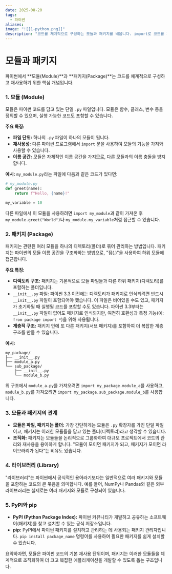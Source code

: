 ```yaml
---
date: 2025-08-20
tags:
  - 파이썬
aliases:
image: "![[1-python.png]]"
description: "코드를 체계적으로 구성하는 모듈과 패키지를 배웁니다. import로 코드를 재사용하는 방법을 다룹니다."
---
```


# 모듈과 패키지

파이썬에서 **모듈(Module)**과 **패키지(Package)**는 코드를 체계적으로 구성하고 재사용하기 위한 핵심 개념입니다.

### 1. 모듈 (Module)
모듈은 파이썬 코드를 담고 있는 단일 `.py` 파일입니다. 모듈은 함수, 클래스, 변수 등을 정의할 수 있으며, 실행 가능한 코드도 포함할 수 있습니다.

**주요 특징:**
*   **파일 단위:** 하나의 `.py` 파일이 하나의 모듈이 됩니다.
*   **재사용성:** 다른 파이썬 프로그램에서 `import` 문을 사용하여 모듈의 기능을 가져와 사용할 수 있습니다.
*   **이름 공간:** 모듈은 자체적인 이름 공간을 가지므로, 다른 모듈과의 이름 충돌을 방지합니다.

**예시:**
`my_module.py`라는 파일에 다음과 같은 코드가 있다면:
```python
# my_module.py
def greet(name):
    return f"Hello, {name}!"

my_variable = 10
```
다른 파일에서 이 모듈을 사용하려면 `import my_module`과 같이 가져온 후 `my_module.greet("World")`나 `my_module.my_variable`처럼 접근할 수 있습니다.

### 2. 패키지 (Package)
패키지는 관련된 여러 모듈을 하나의 디렉토리(폴더)로 묶어 관리하는 방법입니다. 패키지는 파이썬의 모듈 이름 공간을 구조화하는 방법으로, "점(.)"을 사용하여 하위 모듈에 접근합니다.

**주요 특징:**
*   **디렉토리 구조:** 패키지는 기본적으로 모듈 파일들과 다른 하위 패키지(디렉토리)를 포함하는 폴더입니다.
*   `__init__.py` 파일: 파이썬 3.3 이전에는 디렉토리가 패키지로 인식되려면 반드시 `__init__.py` 파일이 포함되어야 했습니다. 이 파일은 비어있을 수도 있고, 패키지가 초기화될 때 실행될 코드를 포함할 수도 있습니다. 파이썬 3.3부터는 `__init__.py` 파일이 없어도 패키지로 인식되지만, 여전히 호환성과 특정 기능(예: `from package import *`)을 위해 사용됩니다.
*   **계층적 구조:** 패키지 안에 또 다른 패키지(서브 패키지)를 포함하여 더 복잡한 계층 구조를 만들 수 있습니다.

**예시:**
```
my_package/
├── __init__.py
├── module_a.py
└── sub_package/
    ├── __init__.py
    └── module_b.py
```
위 구조에서 `module_a.py`를 가져오려면 `import my_package.module_a`를 사용하고, `module_b.py`를 가져오려면 `import my_package.sub_package.module_b`를 사용합니다.

### 3. 모듈과 패키지의 관계
*   **모듈은 파일, 패키지는 폴더:** 가장 간단하게는 모듈은 `.py` 확장자를 가진 단일 파일이고, 패키지는 이러한 모듈들을 담고 있는 폴더(디렉토리)라고 생각할 수 있습니다.
*   **조직화:** 패키지는 모듈들을 논리적으로 그룹화하여 대규모 프로젝트에서 코드의 관리와 재사용을 용이하게 합니다. "모듈이 모이면 패키지가 되고, 패키지가 모이면 라이브러리가 된다"는 비유도 있습니다.

### 4. 라이브러리 (Library)
"라이브러리"는 파이썬에서 공식적인 용어라기보다는 일반적으로 여러 패키지와 모듈을 포함하는 코드의 큰 묶음을 의미합니다. 예를 들어, NumPy나 Pandas와 같은 외부 라이브러리는 실제로는 여러 패키지와 모듈로 구성되어 있습니다.

### 5. PyPI와 pip
*   **PyPI (Python Package Index):** 파이썬 커뮤니티가 개발하고 공유하는 소프트웨어(패키지)를 찾고 설치할 수 있는 공식 저장소입니다.
*   **pip:** PyPI에서 파이썬 패키지를 설치하고 관리하는 데 사용되는 패키지 관리자입니다. `pip install package_name` 명령어를 사용하여 필요한 패키지를 쉽게 설치할 수 있습니다.

요약하자면, 모듈은 파이썬 코드의 기본 재사용 단위이며, 패키지는 이러한 모듈들을 체계적으로 조직화하여 더 크고 복잡한 애플리케이션을 개발할 수 있도록 돕는 구조입니다.